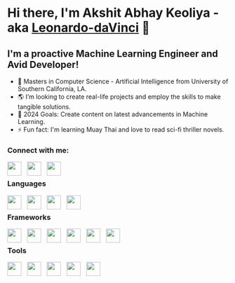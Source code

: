 # Hi there, I'm Akshit Abhay Keoliya - aka [Leonardo-daVinci] 👋 

## I'm a proactive Machine Learning Engineer and Avid Developer!

- 🌱 Masters in Computer Science - Artificial Intelligence from University of Southern California, LA.
- 🌎 I’m looking to create real-life projects and employ the skills to make tangible solutions. 
- 🥅 2024 Goals: Create content on latest advancements in Machine Learning.
- ⚡ Fun fact: I'm learning Muay Thai and love to read sci-fi thriller novels.

### Connect with me:
[<img align="left" height="32" width="32" src="https://cdn.simpleicons.org/linkedin/0A66C2" style="padding-right:10px;"/>](https://www.linkedin.com/in/akshit-keoliya)
[<img align="left" height="32" width="32" src="https://cdn.simpleicons.org/x/000000" style="padding-right:10px;"/>](https://twitter.com/AkshitAbhay)
[<img align="left" height="32" width="32" src="https://cdn.simpleicons.org/instagram/E4405F" style="padding-right:10px;"/>](https://www.instagram.com/machine.learning.chef)

<br/>

### Languages
<img align="left" height="32" width="32" src="https://cdn.simpleicons.org/python/3776AB" style="padding-right:10px;" />
<img align="left" height="32" width="32" src="https://cdn.simpleicons.org/kotlin/7F52FF" style="padding-right:10px;" />
<img align="left" height="32" width="32" src="https://cdn.simpleicons.org/javascript/F7DF1E" style="padding-right:10px;" />
<img align="left" height="32" width="32" src="https://cdn.simpleicons.org/typescript/3178C6" style="padding-right:10px;" />

<br/>

### Frameworks
<img align="left" height="32" width="32" src="https://cdn.simpleicons.org/tensorflow/FF6F00" style="padding-right:10px;" />
<img align="left" height="32" width="32" src="https://cdn.simpleicons.org/pytorch/EE4C2C" style="padding-right:10px;" />
<img align="left" height="32" width="32" src="https://cdn.simpleicons.org/scikitlearn/F7931E" style="padding-right:10px;" />
<img align="left" height="32" width="32" src="https://cdn.simpleicons.org/firebase/FFCA28" style="padding-right:10px;" />
<img align="left" height="32" width="32" src="https://cdn.simpleicons.org/react/#61DAFB" style="padding-right:10px;" />
<img align="left" height="32" width="32" src="https://cdn.simpleicons.org/nodedotjs/339933" style="padding-right:10px;" />

<br/>

### Tools
<img align="left" height="32" width="32" src="https://cdn.simpleicons.org/jupyter/F37626" style="padding-right:10px;" />
<img align="left" height="32" width="32" src="https://cdn.simpleicons.org/android/3DDC84" style="padding-right:10px;" />
<img align="left" height="32" width="32" src="https://cdn.simpleicons.org/googlecolab/F9AB00" style="padding-right:10px;" />
<img align="left" height="32" width="32" src="https://cdn.simpleicons.org/anaconda/44A833" style="padding-right:10px;" />
<img align="left" height="32" width="32" src="https://cdn.simpleicons.org/git/F05032" style="padding-right:10px;" />

[Leonardo-daVinci]: https://leonardo-davinci.github.io/portfolio/

